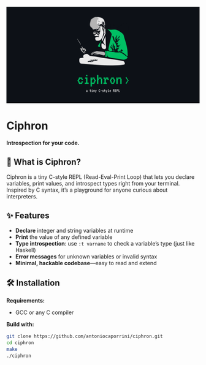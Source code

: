 <p align="center">
  <img src="./banner.png" alt="Ciphron Banner">
</p>

# Ciphron

**Introspection for your code.**

## 🚀 What is Ciphron?

Ciphron is a tiny C-style REPL (Read-Eval-Print Loop) that lets you declare variables, print values, and introspect types right from your terminal. Inspired by C syntax, it’s a playground for anyone curious about interpreters.

## ✨ Features

- **Declare** integer and string variables at runtime
- **Print** the value of any defined variable
- **Type introspection**: use `:t varname` to check a variable’s type (just like Haskell)
- **Error messages** for unknown variables or invalid syntax
- **Minimal, hackable codebase**—easy to read and extend

## 🛠️ Installation

**Requirements:**

- GCC or any C compiler

**Build with:**

```bash
git clone https://github.com/antoniocaporrini/ciphron.git
cd ciphron
make
./ciphron
```
